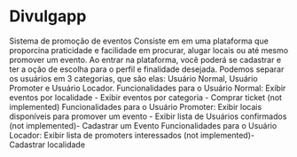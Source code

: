 # Divulgapp
Sistema de promoção de eventos 
Consiste em em uma plataforma que proporcina praticidade e facilidade em procurar, alugar locais ou até mesmo promover um evento.
Ao entrar na plataforma, você poderá se cadastrar e ter a oção de escolha para o perfil e finalidade desejada.
Podemos separar os usuários em 3 categorias, que são elas: Usuário Normal, Usuário Promoter e Usuário Locador.
Funcionalidades para o Usuário Normal: Exibir eventos por localidade - Exibir eventos por categoria - Comprar ticket (not implemented)
Funcionalidades para o Usuário Promoter: Exibir locais disponíveis para promover um evento - Exibir lista de Usuários confirmados (not implemented)- Cadastrar um Evento
Funcionalidades para o Usuário Locador: Exibir lista de promoters interessados (not implemented)- Cadastrar localidade
